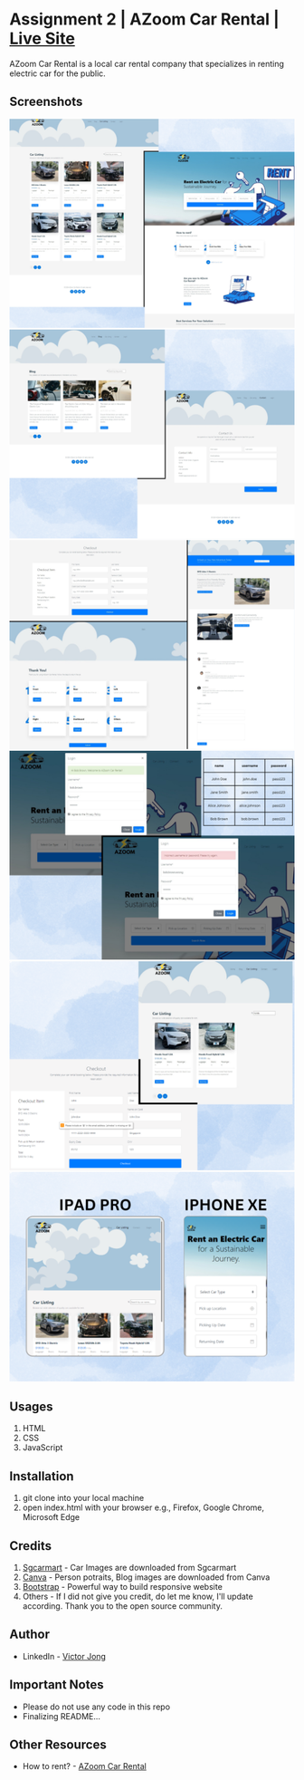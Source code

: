 # Assignment 2 | AZoom Car Rental | [Live Site]( https://victorjongsoon.github.io/isit207-azoom/)
AZoom Car Rental is a local car rental company that specializes in renting electric car for the public.

## Screenshots
![main1](./img/main1.png)
![main2](./img/main2.png)
![main3](./img/main3.png)
![main4](./img/main4.png)
![main5](./img/main5.png)
![main6](./img/main6.png)

## Usages
1. HTML
2. CSS
3. JavaScript

## Installation
1. git clone into your local machine
2. open index.html with your browser e.g., Firefox, Google Chrome, Microsoft Edge

## Credits
1. [Sgcarmart](https://www.sgcarmart.com/main/index.php) - Car Images are downloaded from Sgcarmart
2. [Canva](https://www.canva.com/) - Person potraits, Blog images are downloaded from Canva
3. [Bootstrap](https://getbootstrap.com/) - Powerful way to build responsive website
4. Others - If I did not give you credit, do let me know, I'll update according. Thank you to the open source community.

## Author
- LinkedIn - [Victor Jong](https://www.linkedin.com/in/victorjongsoon/)

## Important Notes
- Please do not use any code in this repo
- Finalizing README...

## Other Resources
- How to rent? - [AZoom Car Rental](https://www.youtube.com/watch?v=xF3g6_i9lSE)
